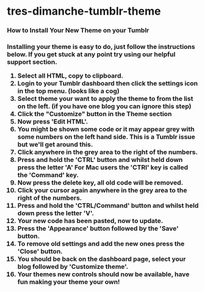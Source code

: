 tres-dimanche-tumblr-theme
=============================

<h3>How to Install Your New Theme on your Tumblr<h3>
<p>Installing your theme is easy to do, just follow the instructions below.  If you get stuck at any point try using our helpful support section.</p>
<ol>
	<li>Select all HTML, copy to clipboard.</li>
	<li>Login to your Tumblr dashboard then click the settings icon in the top menu. (looks like a cog)</li>
	<li>Select theme your want to apply the theme to from the list on the left. (if you have one blog you can ignore this step)</li>
	<li>Click the "Customize" button in the Theme section</li>
	<li>Now press 'Edit HTML'.</li>
	<li>You might be shown some code or it may appear grey with some numbers on the left hand side.  This is a Tumblr issue but we'll get around this.</li>
	<li>Click anywhere in the grey area to the right of the numbers.</li>
	<li>Press and hold the 'CTRL' button and whilst held down press the letter 'A'  For Mac users the 'CTRl' key is called the 'Command' key.</li>
	<li>Now press the delete key, all old code will be removed.</li>
	<li>Click your cursor again anywhere in the grey area to the right of the numbers.</li>
	<li>Press and hold the 'CTRL/Command' button and whilst held down press the letter 'V'. </li>
	<li>Your new code has been pasted, now to update.</li>
	<li>Press the 'Appearance' button followed by the 'Save' button.</li>
	<li>To remove old settings and add the new ones press the 'Close' button.</li>
	<li>You should be back on the dashboard page, select your blog followed by 'Customize theme'.</li>
	<li>Your themes new controls should now be available, have fun making your theme your own!</li>
</ol>
